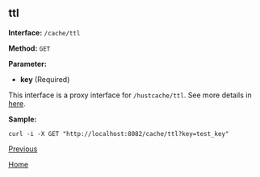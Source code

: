 ## ttl ##

**Interface:** `/cache/ttl`

**Method:** `GET`

**Parameter:** 

*  **key** (Required)  

This interface is a proxy interface for `/hustcache/ttl`. See more details in [here](../../hustdb/hustcache/ttl.md).  

**Sample:**

    curl -i -X GET "http://localhost:8082/cache/ttl?key=test_key"
	
[Previous](../cache.md)

[Home](../../../index.md)